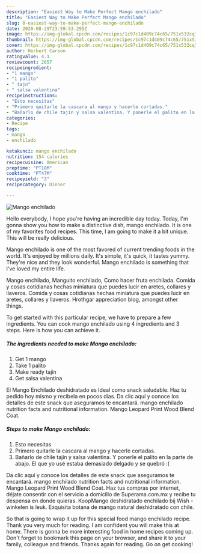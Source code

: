 ```yaml
---
description: "Easiest Way to Make Perfect Mango enchilado"
title: "Easiest Way to Make Perfect Mango enchilado"
slug: 8-easiest-way-to-make-perfect-mango-enchilado
date: 2020-08-29T23:59:53.295Z
image: https://img-global.cpcdn.com/recipes/1c97c1d409c74c65/751x532cq70/mango-enchilado-foto-principal.jpg
thumbnail: https://img-global.cpcdn.com/recipes/1c97c1d409c74c65/751x532cq70/mango-enchilado-foto-principal.jpg
cover: https://img-global.cpcdn.com/recipes/1c97c1d409c74c65/751x532cq70/mango-enchilado-foto-principal.jpg
author: Herbert Carson
ratingvalue: 4.1
reviewcount: 2657
recipeingredient:
- "1 mango"
- "1 palito"
- " tajn"
- " salsa valentina"
recipeinstructions:
- "Esto necesitas"
- "Primero quitarle la cascara al mango y hacerle cortadas."
- "Bañarlo de chile tajín y salsa valentina. Y ponerle el palito en la parte de abajo. El que yo usé estaba demasiado delgado y se quebró :("
categories:
- Recipe
tags:
- mango
- enchilado

katakunci: mango enchilado 
nutrition: 154 calories
recipecuisine: American
preptime: "PT18M"
cooktime: "PT47M"
recipeyield: "3"
recipecategory: Dinner

---
```



![Mango enchilado](https://img-global.cpcdn.com/recipes/1c97c1d409c74c65/751x532cq70/mango-enchilado-foto-principal.jpg)

Hello everybody, I hope you're having an incredible day today. Today, I'm gonna show you how to make a distinctive dish, mango enchilado. It is one of my favorites food recipes. This time, I am going to make it a bit unique. This will be really delicious.

Mango enchilado is one of the most favored of current trending foods in the world. It's enjoyed by millions daily. It's simple, it's quick, it tastes yummy. They're nice and they look wonderful. Mango enchilado is something that I've loved my entire life.

Mango enchilado, Manguito enchilado, Como hacer fruta enchilada. Comida y cosas cotidianas hechas miniatura que puedes lucir en aretes, collares y llaveros. Comida y cosas cotidianas hechas miniatura que puedes lucir en aretes, collares y llaveros. Hrothgar appreciation blog, amongst other things.


To get started with this particular recipe, we have to prepare a few ingredients. You can cook mango enchilado using 4 ingredients and 3 steps. Here is how you can achieve it.

<!--inarticleads1-->

##### The ingredients needed to make Mango enchilado:

1. Get 1 mango
1. Take 1 palito
1. Make ready  tajín
1. Get  salsa valentina


El Mango Enchilado deshidratado es Ideal como snack saludable. Haz tu pedido hoy mismo y recibela en pocos días. Da clic aquí y conoce los detalles de este snack que aseguramos te encantará. mango enchilado nutrition facts and nutritional information. Mango Leopard Print Wood Blend Coat. 

<!--inarticleads2-->

##### Steps to make Mango enchilado:

1. Esto necesitas
1. Primero quitarle la cascara al mango y hacerle cortadas.
1. Bañarlo de chile tajín y salsa valentina. Y ponerle el palito en la parte de abajo. El que yo usé estaba demasiado delgado y se quebró :(


Da clic aquí y conoce los detalles de este snack que aseguramos te encantará. mango enchilado nutrition facts and nutritional information. Mango Leopard Print Wood Blend Coat. Haz tus compras por internet, déjate consentir con el servicio a domicilio de Superama.com.mx y recibe tu despensa en donde quieras. KoopMango deshidratado enchilado bij Wish - winkelen is leuk. Exquisita botana de mango natural deshidratado con chile. 

So that is going to wrap it up for this special food mango enchilado recipe. Thank you very much for reading. I am confident you will make this at home. There is gonna be more interesting food in home recipes coming up. Don't forget to bookmark this page on your browser, and share it to your family, colleague and friends. Thanks again for reading. Go on get cooking!
